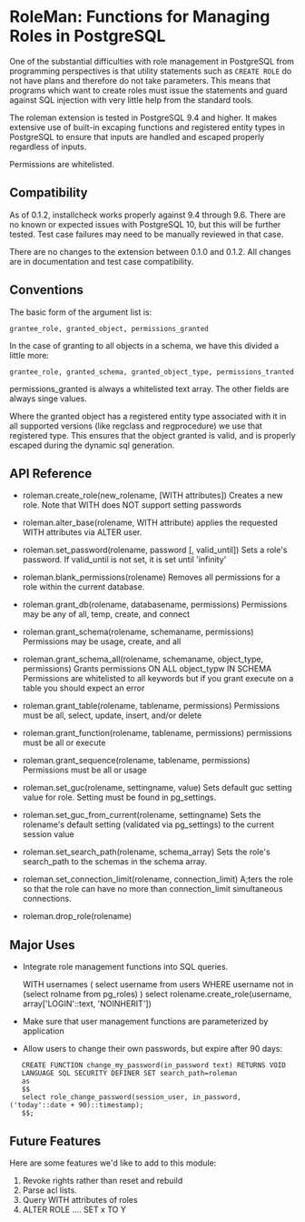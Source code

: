 RoleMan:  Functions for Managing Roles in PostgreSQL
====================================================

One of the substantial difficulties with role management
in PostgreSQL from programming perspectives is that 
utility statements such as `CREATE ROLE` do not have
plans and therefore do not take parameters.  This means
that programs which want to create roles must issue the 
statements and guard against SQL injection with very little
help from the standard tools.

The roleman extension is tested in PostgreSQL 9.4 and higher.
It makes extensive use of built-in excaping functions and 
registered entity types in PostgreSQL to ensure that inputs
are handled and escaped properly regardless of inputs.

Permissions are whitelisted.

Compatibility
--------------
As of 0.1.2, installcheck works properly against 9.4 through 9.6.
There are no known or expected issues with PostgreSQL 10, but this
will be further tested.  Test case failures may need to be manually
reviewed in that case.

There are no changes to the extension between 0.1.0 and 0.1.2.
All changes are in documentation and test case compatibility.

Conventions
------------

The basic form of the argument list is:

    grantee_role, granted_object, permissions_granted

In the case of granting to all objects in a schema, we have
this divided a little more:

    grantee_role, granted_schema, granted_object_type, permissions_tranted


permissions_granted is always a whitelisted text array.  The other fields
are always singe values.

Where the granted object has a registered entity type associated
with it in all supported versions (like regclass and regprocedure)
we use that registered type.  This ensures that the object granted
is valid, and is properly escaped during the dynamic sql generation.

API Reference
---------------

 * roleman.create_role(new_rolename, [WITH attributes])
   Creates a new role.  Note that WITH does NOT support setting passwords

 * roleman.alter_base(rolename, WITH attribute)
   applies the requested WITH attributes via ALTER user.

 * roleman.set_password(rolename, password [, valid_until])
   Sets a role's password.  If valid_until is not set, it is set until 
   'infinity'

 * roleman.blank_permissions(rolename)
   Removes all permissions for a role within the current database.

 * roleman.grant_db(rolename, databasename, permissions)
   Permissions may be any of all, temp, create, and connect

 * roleman.grant_schema(rolename, schemaname, permissions)
   Permissions may be usage, create, and all

 * roleman.grant_schema_all(rolename, schemaname, object_type, permissions)
   Grants permissions ON ALL object_typw IN SCHEMA
   Permissions are whitelisted to all keywords but if you grant execute
   on a table you should expect an error

 * roleman.grant_table(rolename, tablename, permissions)
   Permissions must be all, select, update, insert, and/or delete

 * roleman.grant_function(rolename, tablename, permissions)
   permissions must be all or execute

 * roleman.grant_sequence(rolename, tablename, permissions)
   Permissions must be all or usage

 * roleman.set_guc(rolename, settingname, value)
   Sets default guc setting value for role.  Setting must
   be found in pg_settings.

 * roleman.set_guc_from_current(rolename, settingname)
   Sets the rolename's default setting (validated via pg_settings)
   to the current session value

 * roleman.set_search_path(rolename, schema_array)
   Sets the role's search_path to the schemas in the schema array.

 * roleman.set_connection_limit(rolename, connection_limit)
   A;ters the role so that the role can have no more than connection_limit
   simultaneous connections.

 * roleman.drop_role(rolename)

Major Uses
----------

 * Integrate role management functions into SQL queries.

    WITH usernames (
      select username from users WHERE username not in (select rolname from pg_roles)
    )
    select rolename.create_role(username, array['LOGIN'::text, 'NOINHERIT'])

 * Make sure that user management functions are parameterized by application

 * Allow users to change their own passwords, but expire after 90 days:

```
   CREATE FUNCTION change_my_password(in_password text) RETURNS VOID
   LANGUAGE SQL SECURITY DEFINER SET search_path=roleman
   as
   $$
   select role_change_password(session_user, in_password, ('today'::date + 90)::timestamp);
   $$;
```

Future Features
--------------

Here are some features we'd like to add to this module:

 1. Revoke rights rather than reset and rebuild
 2. Parse acl lists. 
 3. Query WITH attributes of roles
 4. ALTER ROLE .... SET x TO Y

